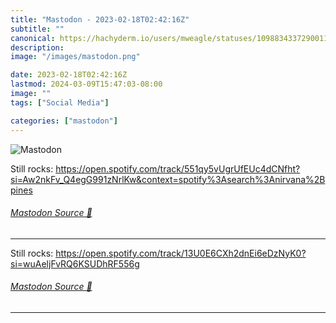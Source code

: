 ```yaml
---
title: "Mastodon - 2023-02-18T02:42:16Z"
subtitle: ""
canonical: https://hachyderm.io/users/mweagle/statuses/109883433729001112
description:
image: "/images/mastodon.png"

date: 2023-02-18T02:42:16Z
lastmod: 2024-03-09T15:47:03-08:00
image: ""
tags: ["Social Media"]

categories: ["mastodon"]
---
```

![Mastodon](/images/mastodon.png)

<p>Still rocks: <a href="https://open.spotify.com/track/551qy5vUgrUfEUc4dCNfht?si=Aw2nkFv_Q4egG991zNrlKw&amp;context=spotify%3Asearch%3Anirvana%2Bpines" target="_blank" rel="nofollow noopener noreferrer" translate="no"><span class="invisible">https://</span><span class="ellipsis">open.spotify.com/track/551qy5v</span><span class="invisible">UgrUfEUc4dCNfht?si=Aw2nkFv_Q4egG991zNrlKw&amp;context=spotify%3Asearch%3Anirvana%2Bpines</span></a></p>


###### [Mastodon Source 🐘](https://hachyderm.io/@mweagle/109883433729001112)

___

<p>Still rocks: <a href="https://open.spotify.com/track/13U0E6CXh2dnEi6eDzNyK0?si=wuAeljFvRQ6KSUDhRF556g" target="_blank" rel="nofollow noopener noreferrer" translate="no"><span class="invisible">https://</span><span class="ellipsis">open.spotify.com/track/13U0E6C</span><span class="invisible">Xh2dnEi6eDzNyK0?si=wuAeljFvRQ6KSUDhRF556g</span></a></p>


###### [Mastodon Source 🐘](https://hachyderm.io/@mweagle/109883453887400951)

___
